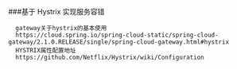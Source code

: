 ###基于 Hystrix 实现服务容错

      gateway关于hystrix的基本使用
      https://cloud.spring.io/spring-cloud-static/spring-cloud-gateway/2.1.0.RELEASE/single/spring-cloud-gateway.html#hystrix
      HYSTRIX属性配置地址
      https://github.com/Netflix/Hystrix/wiki/Configuration